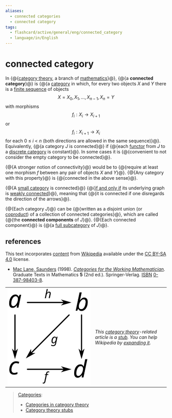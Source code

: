 ```yaml
---
aliases:
  - connected categories
  - connected category
tags:
  - flashcard/active/general/eng/connected_category
  - language/in/English
---
```


# connected category

In {@{[category theory](category%20theory.md), a branch of [mathematics](mathematics.md)}@}, {@{a __connected category__}@} is {@{a [category](category%20(category%20theory).md) in which, for every two objects _X_ and _Y_ there is a [finite sequence](finite%20sequence.md#finite%20and%20infinite) of objects $$X=X_{0},X_{1},\ldots ,X_{n-1},X_{n}=Y$$ with morphisms $$f_{i}:X_{i}\to X_{i+1}$$ or $$f_{i}:X_{i+1}\to X_{i}$$ for each 0 ≤ _i_ \< _n_ \(both directions are allowed in the same sequence\)}@}. Equivalently, {@{a category _J_ is connected}@} if {@{each [functor](functor.md) from _J_ to a [discrete category](discrete%20category.md) is constant}@}. In some cases it is {@{convenient to not consider the empty category to be connected}@}. <!--SR:!2025-02-03,14,290!2025-02-03,14,290!2025-02-03,14,290!2025-03-09,38,290!2025-02-03,14,290!2025-03-08,37,290-->

{@{A stronger notion of connectivity}@} would be to {@{require at least one morphism _f_ between any pair of objects _X_ and _Y_}@}. {@{Any category with this property}@} is {@{connected in the above sense}@}. <!--SR:!2025-02-03,14,290!2025-03-12,40,290!2025-02-03,14,290!2025-02-03,14,290-->

{@{A [small category](small%20category.md#small%20and%20large%20categories) is connected}@} {@{[if and only if](if%20and%20only%20if.md) its underlying graph is [weakly connected](connected%20graph.md#connected%20vertices%20and%20graphs)}@}, meaning that {@{it is connected if one disregards the direction of the arrows}@}. <!--SR:!2025-02-03,14,290!2025-02-03,14,290!2025-02-03,14,290-->

{@{Each category _J_}@} can be {@{written as a disjoint union \(or [coproduct](coproduct.md)\) of a collection of connected categories}@}, which are called {@{the __connected components__ of _J_}@}. {@{Each connected component}@} is {@{a [full subcategory](full%20subcategory.md) of _J_}@}. <!--SR:!2025-02-03,14,290!2025-03-20,47,290!2025-02-03,14,290!2025-02-03,14,290!2025-03-20,47,290-->

## references

This text incorporates [content](https://en.wikipedia.org/wiki/connected_category) from [Wikipedia](Wikipedia.md) available under the [CC BY-SA 4.0](https://creativecommons.org/licenses/by-sa/4.0/) license.

- <a id="CITEREFMac Lane1998"></a> [Mac Lane, Saunders](Saunders%20Mac%20Lane.md) \(1998\). _[Categories for the Working Mathematician](Categories%20for%20the%20Working%20Mathematician.md)_. Graduate Texts in Mathematics __5__ \(2nd ed.\). Springer-Verlag. [ISBN](ISBN%20(identifier).md) [0-387-98403-8](https://en.wikipedia.org/wiki/Special:BookSources/0-387-98403-8).

|                                                                         |                                                                                                                                                                                                                                                |
| ----------------------------------------------------------------------- | ---------------------------------------------------------------------------------------------------------------------------------------------------------------------------------------------------------------------------------------------- |
| ![Stub icon](../../archives/Wikimedia%20Commons/Associatividadecat.svg) | _This [category theory](category%20theory.md)-related article is a [stub](https://en.wikipedia.org/wiki/Wikipedia:Stub). You can help Wikipedia by [expanding it](https://en.wikipedia.org/w/index.php?title=Connected_category&action=edit)._ |

> [Categories](https://en.wikipedia.org/wiki/Help:Category):
>
> - [Categories in category theory](https://en.wikipedia.org/wiki/Category:Categories%20in%20category%20theory)
> - [Category theory stubs](https://en.wikipedia.org/wiki/Category:Category%20theory%20stubs)
